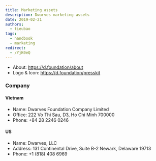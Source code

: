 ```yaml
---
title: Marketing assets
description: Dwarves marketing assets
date: 2019-02-21
authors:
  - tieubao
tags:
  - handbook
  - marketing
redirect:
  - /YjK0eQ
---
```


- About: <https://d.foundation/about>
- Logo & Icon: <https://d.foundation/presskit>

### Company

#### Vietnam

- Name: Dwarves Foundation Company Limited
- Office: 222 Vo Thi Sau, D3, Ho Chi Minh 700000
- Phone: +84 28 2246 0246

#### US

- Name: Dwarves, LLC
- Address: 131 Continental Drive, Suite B-2 Newark, Delaware 19713
- Phone: +1 (818) 408 6969
